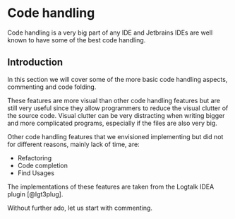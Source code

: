 # Code handling

Code handling is a very big part of any IDE and Jetbrains IDEs are well known to have some of the best
code handling.

## Introduction

In this section we will cover some of the more basic code handling aspects, commenting and code folding.

These features are more visual than other code handling features but are still very useful since they
allow programmers to reduce the visual clutter of the source code. Visual clutter can be very distracting
when writing bigger and more complicated programs, especially if the files are also very big.

Other code handling features that we envisioned implementing but did not for different reasons,
mainly lack of time, are:

+ Refactoring
+ Code completion
+ Find Usages

The implementations of these features are taken from the Logtalk IDEA plugin [@lgt3plug].

Without further ado, let us start with commenting.
